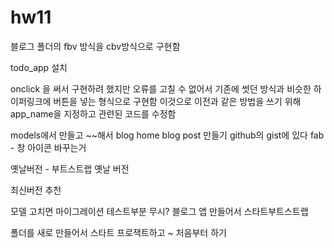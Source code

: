 # hw11
블로그 폴더의 fbv 방식을 cbv방식으로 구현함

todo_app 설치

onclick 을 써서 구현하려 했지만 오류를 고칠 수 없어서 기존에 썻던 방식과 비슷한 하이퍼링크에 버튼을 넣는 형식으로 구현함
이것으로 이전과 같은 방법을 쓰기 위해 app_name을 지정하고 관련된 코드를 수정함


models에서 만들고 ~~해서
blog home blog post 만들기 
github의 gist에 있다
fab - 창 아이콘 바꾸는거

옛날버전 - 부트스트랩 옛날 버전

최신버전 추천

모델 고치면 마이그레이션
테스트부분 무시?
블로그 앱 만들어서 스타트부트스트랩

폴더를 새로 만들어서 스타트 프로잭트하고 ~ 처음부터 하기
